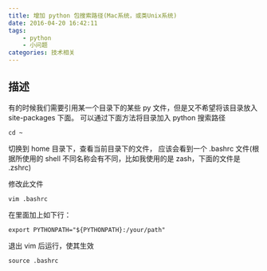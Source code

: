 ```yaml
---
title: 增加 python 包搜索路径(Mac系统，或类Unix系统)
date: 2016-04-20 16:42:11
tags:
	- python
	- 小问题
categories: 技术相关
---
```


## 描述

有的时候我们需要引用某一个目录下的某些 py 文件，但是又不希望将该目录放入 site-packages 下面。
可以通过下面方法将目录加入 python 搜索路径

	cd ~

切换到 home 目录下，查看当前目录下的文件， 应该会看到一个 .bashrc 文件(根据所使用的 shell 不同名称会有不同，比如我使用的是 zash，下面的文件是 .zshrc)

<!--more-->

修改此文件

	vim .bashrc


在里面加上如下行：

	export PYTHONPATH="${PYTHONPATH}:/your/path"

退出 vim 后运行，使其生效

	source .bashrc


